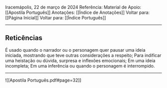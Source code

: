 Iracemápolis, 22 de março de 2024
Referência:
Material de Apoio: [[Apostila Português]]
Anotações: [[Índice de Anotações]]
Voltar para: [[Página Inicial]]
Voltar para: [[Índice Português]]
___________________
## Reticências
É usado quando o narrador ou o personagem quer pausar uma ideia iniciada, mostrando que teve outras considerações a respeito; Para indificar uma heistação ou dúvida, surpresa e inflexões emocionais; Em uma ideia incompleta; Em uma inferência ou quando o personagem é interrompido.
___________________

![[Apostila Português.pdf#page=32]]

